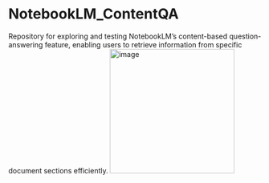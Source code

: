 # NotebookLM_ContentQA
Repository for exploring and testing NotebookLM’s content-based question-answering feature, enabling users to retrieve information from specific document sections efficiently.
<img width="248" alt="image" src="https://github.com/user-attachments/assets/956b3094-a562-400e-8b6c-06c47a12ed04">
